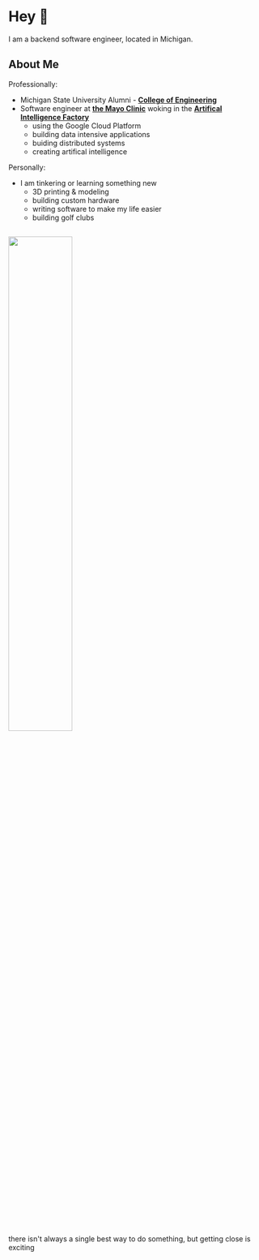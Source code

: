 <h1>Hey 👋</h1>

I am a backend software engineer, located in Michigan.

## About Me

Professionally:
- Michigan State University Alumni - **[College of Engineering](https://engineering.msu.edu/)**
- Software engineer at **[the Mayo Clinic](https://www.mayoclinic.org/)** woking in the **[Artifical Intelligence Factory](https://sloanreview.mit.edu/article/mayo-clinics-healthy-model-for-ai-success/)**
  - using the Google Cloud Platform 
  - building data intensive applications
  - buiding distributed systems
  - creating artifical intelligence
    
Personally:
- I am tinkering or learning something new
  - 3D printing & modeling
  - building custom hardware
  - writing software to make my life easier
  - building golf clubs

<a href="https://github.com/msetsma"><img width="50%" src="https://github-readme-stats.vercel.app/api/top-langs/?username=msetsma&theme=dark&hide=html,jupyter%20notebook,css,cmake,&layout=compact&langs_count=5&bg_color=101010"></a>
---

there isn't always a single best way to do something, but getting close is exciting
